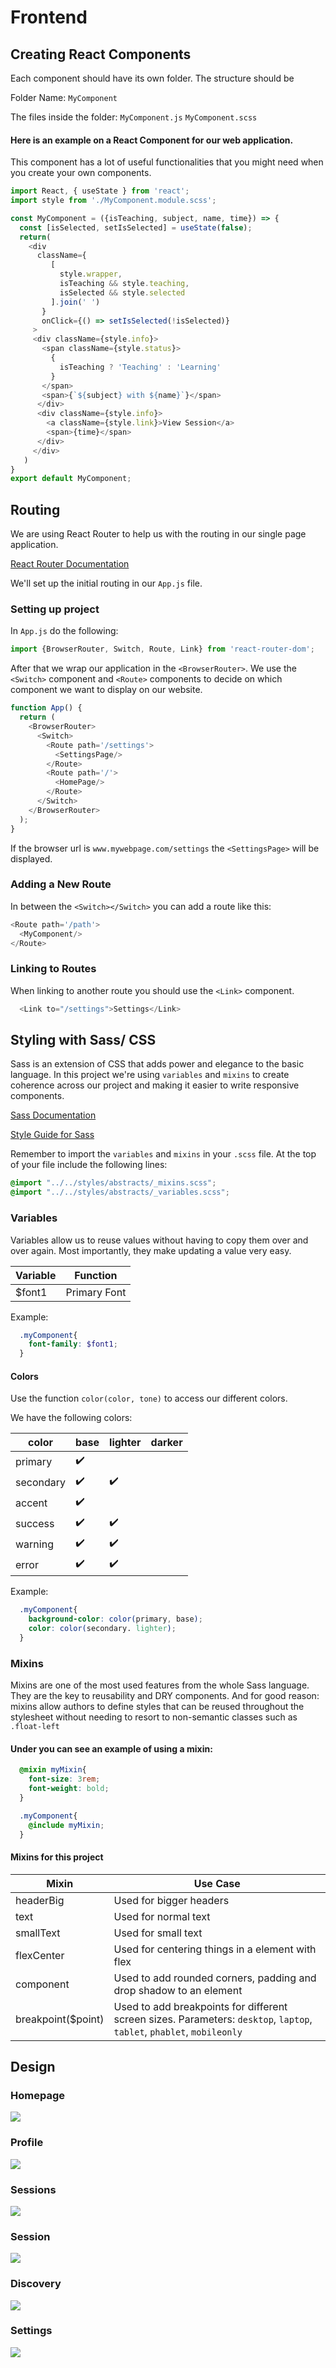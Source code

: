 # Frontend

## Creating React Components
Each component should have its own folder. The structure should be

Folder Name:
`MyComponent`

The files inside the folder:
`MyComponent.js`
`MyComponent.scss`

#### Here is an example on a React Component for our web application.

This component has a lot of useful functionalities that you might need when you create your own components.

```js
import React, { useState } from 'react';
import style from './MyComponent.module.scss';

const MyComponent = ({isTeaching, subject, name, time}) => {
  const [isSelected, setIsSelected] = useState(false);
  return(
    <div
      className={
         [
           style.wrapper,
           isTeaching && style.teaching,
           isSelected && style.selected
         ].join(' ')
       }
       onClick={() => setIsSelected(!isSelected)}
     >
     <div className={style.info}>
       <span className={style.status}>
         {
           isTeaching ? 'Teaching' : 'Learning'
         }
       </span>
       <span>{`${subject} with ${name}`}</span>
      </div>
      <div className={style.info}>
        <a className={style.link}>View Session</a>
        <span>{time}</span>
      </div>
     </div>
   )
}
export default MyComponent;

```

## Routing
We are using React Router to help us with the routing in our single page application.

[React Router Documentation](https://v5.reactrouter.com/web/guides/quick-start)

We'll set up the initial routing in our `App.js` file.

### Setting up project
In `App.js` do the following:

```js
import {BrowserRouter, Switch, Route, Link} from 'react-router-dom';

```
After that we wrap our application in the `<BrowserRouter>`. We use the `<Switch>` component and `<Route>` components to decide on which component we want to display on our website.

```js
function App() {
  return (
    <BrowserRouter>
      <Switch>
        <Route path='/settings'>
          <SettingsPage/>
        </Route>
        <Route path='/'>
          <HomePage/>
        </Route>
      </Switch>
    </BrowserRouter>
  );
}
```
If the browser url is `www.mywebpage.com/settings` the `<SettingsPage>` will be displayed.  

### Adding a New Route
In between the `<Switch></Switch>` you can add a route like this:
```js
<Route path='/path'>
  <MyComponent/>
</Route>
```

### Linking to Routes
When linking to another route you should use the `<Link>` component.

```js
  <Link to="/settings">Settings</Link>
```

## Styling with Sass/ CSS
Sass is an extension of CSS that adds power and elegance to the basic language. In this project we're using `variables` and `mixins` to create coherence across our project and making it easier to write responsive components.

[Sass Documentation](https://sass-lang.com/documentation/)

[Style Guide for Sass](https://sass-guidelin.es/)

Remember to import the `variables` and `mixins` in your `.scss` file. At the top of your file include the following lines:

```scss
@import "../../styles/abstracts/_mixins.scss";
@import "../../styles/abstracts/_variables.scss";
```

### Variables
Variables allow us to reuse values without having to copy them over and over again. Most importantly, they make updating a value very easy.

| Variable | Function     |
| -------- | ------------ |
| $font1   | Primary Font |


Example:
```scss
  .myComponent{
    font-family: $font1;
  }
```

#### Colors
Use the function `color(color, tone)` to access our different colors.

We have the following colors:

| color     | base               | lighter            | darker |
|-----------|--------------------|--------------------|--------|
| primary   | :heavy_check_mark: |                    |        |
| secondary | :heavy_check_mark: | :heavy_check_mark: |        |
| accent    | :heavy_check_mark: |                    |        |
| success   | :heavy_check_mark: | :heavy_check_mark: |        |
| warning   | :heavy_check_mark: | :heavy_check_mark: |        |
| error     | :heavy_check_mark: | :heavy_check_mark: |        |

Example:

```scss
  .myComponent{
    background-color: color(primary, base);
    color: color(secondary. lighter);
  }

```


### Mixins
Mixins are one of the most used features from the whole Sass language. They are the key to reusability and DRY components. And for good reason: mixins allow authors to define styles that can be reused throughout the stylesheet without needing to resort to non-semantic classes such as `.float-left`

#### Under you can see an example of using a mixin:
```scss
  @mixin myMixin{
    font-size: 3rem;
    font-weight: bold;
  }

  .myComponent{
    @include myMixin;
  }
```

#### Mixins for this project
| Mixin              | Use Case                                                                                                               |
|--------------------|------------------------------------------------------------------------------------------------------------------------|
| headerBig          | Used for bigger headers                                                                                                |
| text               | Used for normal text                                                                                                   |
| smallText          | Used for small text                                                                                                    |
| flexCenter         | Used for centering things in a element with flex                                                                       |
| component          | Used to add rounded corners, padding and drop shadow to an element                                                     |
| breakpoint($point) | Used to add breakpoints for different screen sizes. Parameters: `desktop`, `laptop`, `tablet`, `phablet`, `mobileonly` |

## Design

### Homepage
![](https://github.com/albonkey/tutor_scheduling/blob/master/docs/images/Home.jpg)

### Profile
![](https://github.com/albonkey/tutor_scheduling/blob/master/docs/images/Profile.jpg)

### Sessions
![](https://github.com/albonkey/tutor_scheduling/blob/master/docs/images/Sessions.jpg)

### Session
![](https://github.com/albonkey/tutor_scheduling/blob/master/docs/images/Session.jpg)

### Discovery
![](https://github.com/albonkey/tutor_scheduling/blob/master/docs/images/Discovery.jpg)

### Settings
![](https://github.com/albonkey/tutor_scheduling/blob/master/docs/images/Settings.jpg)
